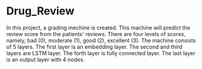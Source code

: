 # Drug_Review
In this project, a grading mechine is created. This machine will predict the review score from the patients' reviews. There are four levels of scores, namely, bad (0), moderate (1), good (2), excellent (3). The machine consists of 5 layers. The first layer is an embedding layer. The second and third layers are LSTM layer. The forth layer is fully connected layer. The last layer is an output layer with 4 nodes.
